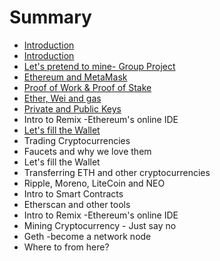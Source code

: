 # Summary

* [Introduction](README.md)
* [Introduction ](introduction.md)
* [Let's pretend to mine- Group Project](lets-pretend-to-mine-group-project.md)
* [Ethereum and MetaMask](chapter1.md)
* [Proof of Work & Proof of Stake ](proof-of-work-and-proof-of-stake.md)
* [Ether, Wei and gas](filling-our-wallet.md)
* [Private and Public Keys](private-and-public-keys.md)
* Intro to Remix -Ethereum's online IDE 
* [Let's fill the Wallet](lets-fill-the-wallet.md)
* Trading Cryptocurrencies
* Faucets and why we love them
* Let's fill the Wallet
* Transferring ETH and other cryptocurrencies
* Ripple, Moreno, LiteCoin and NEO
* Intro to Smart Contracts
* Etherscan and other tools
* Intro to Remix -Ethereum's online IDE 
* Mining Cryptocurrency - Just say no
* Geth -become a network node
* Where to from here?

